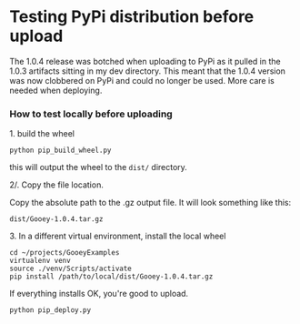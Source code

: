 # Testing PyPi distribution before upload

The 1.0.4 release was botched when uploading to PyPi as it pulled in the 1.0.3 artifacts sitting in my dev directory.  This meant that the 1.0.4 version was now clobbered on PyPi and could no longer be used. More care is needed when deploying. 


### How to test locally before uploading

1\. build the wheel

```
python pip_build_wheel.py
``` 

this will output the wheel to the `dist/` directory. 

2/. Copy the file location. 

Copy the absolute path to the .gz output file. It will look something like this:  

```
dist/Gooey-1.0.4.tar.gz
```

3\. In a different virtual environment, install the local wheel 

```
cd ~/projects/GooeyExamples
virtualenv venv 
source ./venv/Scripts/activate
pip install /path/to/local/dist/Gooey-1.0.4.tar.gz
``` 

If everything installs OK, you're good to upload.

```
python pip_deploy.py
```

 